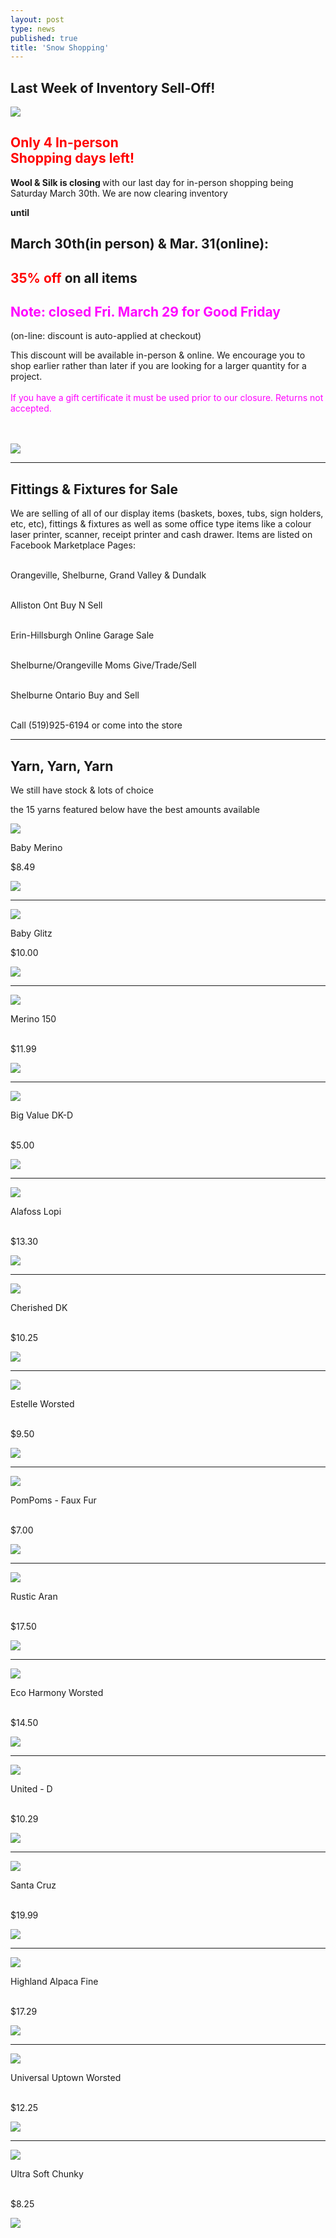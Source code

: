 ```yaml
---
layout: post
type: news
published: true
title: 'Snow Shopping'
---
```

<h2>Last Week of Inventory Sell-Off!</h2><a href="https://www.woolandsilkcoshop.com/"><img src="/img/35percent.jpg"></a><br />
<h2 style="color:red;">Only 4 In-person <br />Shopping days left!</font></h2>
<p><strong>Wool & Silk is closing </strong>with our last day for in-person shopping being Saturday March 30th. We are now clearing inventory
<p><strong>until</strong>
<h2><strong>March 30th(in person) &amp; Mar. 31(online):</strong>
</h2>
<h2><font color="red">35% off</font> on all items</h2>
<h2><font color="#FF00FF">Note: closed Fri. March 29 for Good Friday</font></h2>
<p>(on-line: discount is auto-applied at checkout)</p>
<p>This discount will be available in-person &amp; online. We encourage you to shop earlier rather than later if you are looking for a larger quantity for a project.<br />
  <br>
  <font color="#FF00FF">If you have a gift certificate it must be used prior to our closure. Returns not accepted.</font>
</p><br /><br />
  <a href="https://www.woolandsilkcoshop.com/"><img src="/img/btn_shop_now_pink.jpg"></a></p>
<hr />
<h2>Fittings & Fixtures for Sale</h2>
<p>We are selling of all of our display items (baskets, boxes, tubs, sign holders, etc, etc), fittings & fixtures as well as some office type items like a colour laser printer, scanner, receipt printer and cash drawer. Items are listed on Facebook Marketplace Pages:<br /><br />

Orangeville, Shelburne, Grand Valley & Dundalk<br /><br />

Alliston Ont Buy N Sell<br /><br />

Erin-Hillsburgh Online Garage Sale<br /><br />

Shelburne/Orangeville Moms Give/Trade/Sell<br /><br />

Shelburne Ontario Buy and Sell<br /><br />

Call (519)925-6194 or come into the store</p>
<hr />

<h2>Yarn, Yarn, Yarn</h2>
<p>We still have stock & lots of choice<br />

the 15 yarns featured below have the best amounts available</p>

<p><a href="https://www.woolandsilkcoshop.com/products/drops-baby-merino"><img src="/img/baby_merino_pink.jpg"></a></p>
<p>Baby Merino<br />

$8.49</p>

<p><a href="https://www.woolandsilkcoshop.com/products/drops-baby-merinoe"><img src="/img/btn_shop_now_pink.jpg"></a></p>
<hr />

<p><a href="https://www.woolandsilkcoshop.com/products/baby-glitz"><img src="/img/baby_glitz.jpg"></a></p>
<p>Baby Glitz<br />

$10.00</p>

<p><a href="https://www.woolandsilkcoshop.com/products/baby-glitz"><img src="/img/btn_shop_now_pink.jpg"></a></p>
<hr />

<p><a href="https://www.woolandsilkcoshop.com/products/merino-150"><img src="/img/merino_grey.jpg"></a></p>
<p>Merino 150<br /><br />

$11.99</p>
<p><a href="https://www.woolandsilkcoshop.com/products/merino-150"><img src="/img/btn_shop_now_pink.jpg"></a></p>
<hr />

<p><a href="https://www.woolandsilkcoshop.com/products/king-cole-big-value-dk"><img src="/img/big_value.jpg"></a></p>
<p>Big Value DK-D<br /><br />

$5.00</p>

<p><a href="https://www.woolandsilkcoshop.com/products/king-cole-big-value-dk"><img src="/img/btn_shop_now_pink.jpg"></a></p>
<hr />

<p><a href="https://www.woolandsilkcoshop.com/products/istex-lopi-alafosslopi"><img src="/img/alafoss.jpg"></a></p>
<p>Alafoss Lopi<br /><br />

$13.30</p>

<p><a href="https://www.woolandsilkcoshop.com/products/istex-lopi-alafosslopi"><img src="/img/btn_shop_now_pink.jpg"></a></p>
<hr />

<p><a href="https://www.woolandsilkcoshop.com/products/cherished-dk"><img src="/img/cherished_dk_blue.jpg"></a></p>
<p>Cherished DK<br /><br />

$10.25</p>

<p><a href="https://www.woolandsilkcoshop.com/products/cherished-dk"><img src="/img/btn_shop_now_pink.jpg"></a></p>
<hr />

<p><a href="https://www.woolandsilkcoshop.com/products/estelle-worsted"><img src="/img/estelle.jpg"></a></p>
<p>Estelle Worsted<br /><br />

$9.50</p>

<p><a href="https://www.woolandsilkcoshop.com/products/estelle-worsted"><img src="/img/btn_shop_now_pink.jpg"></a></p>
<hr />

<p><a href="https://www.woolandsilkcoshop.com/products/pompoms-faux-fur"><img src="/img/pom_poms_new.jpg"></a></p>
<p>PomPoms - Faux Fur<br /><br />

$7.00</p>

<p><a href="https://www.woolandsilkcoshop.com/products/pompoms-faux-fur"><img src="/img/btn_shop_now_pink.jpg"></a></p>
<hr />

<p><a href="https://www.woolandsilkcoshop.com/products/rustic-aran"><img src="/img/rustic_aran_new.jpg"></a></p>
<p>Rustic Aran<br /><br />

$17.50</p>

<p><a href="https://www.woolandsilkcoshop.com/products/rustic-aran"><img src="/img/btn_shop_now_pink.jpg"></a></p>
<hr />

<p><a href="https://www.woolandsilkcoshop.com/products/eco-harmony-worsted"><img src="/img/eco_harmony.jpg"></a></p>
<p>Eco Harmony Worsted<br /><br />

$14.50</p>

<p><a href="https://www.woolandsilkcoshop.com/products/eco-harmony-worsted"><img src="/img/btn_shop_now_pink.jpg"></a></p>
<hr />

<p><a href="https://www.woolandsilkcoshop.com/products/united"><img src="/img/united_d.jpg"></a></p>
<p>United - D<br /><br />

$10.29</p>

<p><a href="https://www.woolandsilkcoshop.com/products/united"><img src="/img/btn_shop_now_pink.jpg"></a></p>
<hr />

<p><a href="https://www.woolandsilkcoshop.com/products/santa-cruz"><img src="/img/santa_cruz.jpg"></a></p>
<p>Santa Cruz<br /><br />

$19.99</p>

<p><a href="https://www.woolandsilkcoshop.com/products/santa-cruz"><img src="/img/btn_shop_now_pink.jpg"></a></p>
<hr />

<p><a href="https://www.woolandsilkcoshop.com/products/highland-alpaca-fine"><img src="/img/highland_alpaca.jpg"></a></p>
<p>Highland Alpaca Fine<br /><br />

$17.29</p>

<p><a href="https://www.woolandsilkcoshop.com/products/highland-alpaca-fine"><img src="/img/btn_shop_now_pink.jpg"></a></p>
<hr />

<p><a href="https://www.woolandsilkcoshop.com/products/universal-uptown-worsted"><img src="/img/universal.jpg"></a></p>
<p>Universal Uptown Worsted<br /><br />

$12.25</p>

<p><a href="https://www.woolandsilkcoshop.com/products/universal-uptown-worsted"><img src="/img/btn_shop_now_pink.jpg"></a></p>
<hr />

<p><a href="https://www.woolandsilkcoshop.com/products/ultra-soft-chunky"><img src="/img/ultra_soft_chunky.jpg"></a></p>
<p>Ultra Soft Chunky<br /><br />

$8.25</p>

<p><a href="https://www.woolandsilkcoshop.com/products/ultra-soft-chunky"><img src="/img/btn_shop_now_pink.jpg"></a></p>
